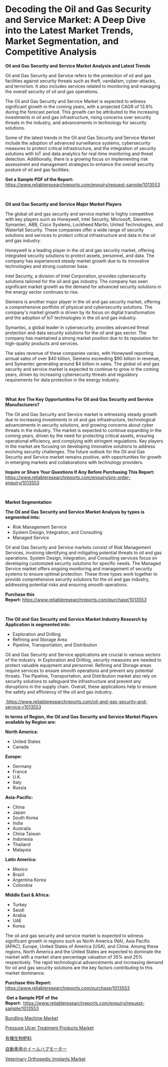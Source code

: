 <p><h1>Decoding the Oil and Gas Security and Service Market: A Deep Dive into the Latest Market Trends, Market Segmentation, and Competitive Analysis</h1></p><p><strong>Oil and Gas Security and Service Market Analysis and Latest Trends</strong></p>
<p><p>Oil and Gas Security and Service refers to the protection of oil and gas facilities against security threats such as theft, vandalism, cyber-attacks, and terrorism. It also includes services related to monitoring and managing the overall security of oil and gas operations.</p><p>The Oil and Gas Security and Service Market is expected to witness significant growth in the coming years, with a projected CAGR of 13.9% during the forecast period. This growth can be attributed to the increasing investments in oil and gas infrastructure, rising concerns over security threats in the industry, and advancements in technology for security solutions.</p><p>Some of the latest trends in the Oil and Gas Security and Service Market include the adoption of advanced surveillance systems, cybersecurity measures to protect critical infrastructure, and the integration of security solutions with IoT and data analytics for real-time monitoring and threat detection. Additionally, there is a growing focus on implementing risk assessment and management strategies to enhance the overall security posture of oil and gas facilities.</p></p>
<p><strong>Get a Sample PDF of the Report:&nbsp;</strong> <a href="https://www.reliableresearchreports.com/enquiry/request-sample/1013553">https://www.reliableresearchreports.com/enquiry/request-sample/1013553</a></p>
<p>&nbsp;</p>
<p><strong>Oil and Gas Security and Service Major Market Players</strong></p>
<p><p>The global oil and gas security and service market is highly competitive with key players such as Honeywell, Intel Security, Microsoft, Siemens, Symantec, ABB, Cisco Systems, Lockheed Martin, United Technologies, and Waterfall Security. These companies offer a wide range of security solutions and services to protect critical infrastructure and data in the oil and gas industry.</p><p>Honeywell is a leading player in the oil and gas security market, offering integrated security solutions to protect assets, personnel, and data. The company has experienced steady market growth due to its innovative technologies and strong customer base.</p><p>Intel Security, a division of Intel Corporation, provides cybersecurity solutions tailored for the oil and gas industry. The company has seen significant market growth as the demand for advanced security solutions in the energy sector continues to rise.</p><p>Siemens is another major player in the oil and gas security market, offering a comprehensive portfolio of physical and cybersecurity solutions. The company's market growth is driven by its focus on digital transformation and the adoption of IoT technologies in the oil and gas industry.</p><p>Symantec, a global leader in cybersecurity, provides advanced threat protection and data security solutions for the oil and gas sector. The company has maintained a strong market position due to its reputation for high-quality products and services.</p><p>The sales revenue of these companies varies, with Honeywell reporting annual sales of over $40 billion, Siemens exceeding $90 billion in revenue, and Symantec generating around $4 billion in sales. The global oil and gas security and service market is expected to continue to grow in the coming years, driven by increasing cybersecurity threats and regulatory requirements for data protection in the energy industry.</p></p>
<p>&nbsp;</p>
<p><strong>What Are The Key Opportunities For Oil and Gas Security and Service Manufacturers?</strong></p>
<p><p>The Oil and Gas Security and Service market is witnessing steady growth due to increasing investments in oil and gas infrastructure, technological advancements in security solutions, and growing concerns about cyber threats in the industry. The market is expected to continue expanding in the coming years, driven by the need for protecting critical assets, ensuring operational efficiency, and complying with stringent regulations. Key players in the market are focusing on developing innovative solutions to address evolving security challenges. The future outlook for the Oil and Gas Security and Service market remains positive, with opportunities for growth in emerging markets and collaborations with technology providers.</p></p>
<p><strong>Inquire or Share Your Questions If Any Before Purchasing This Report:</strong> <a href="https://www.reliableresearchreports.com/enquiry/pre-order-enquiry/1013553">https://www.reliableresearchreports.com/enquiry/pre-order-enquiry/1013553</a></p>
<p>&nbsp;</p>
<p><strong>Market Segmentation</strong></p>
<p><strong>The Oil and Gas Security and Service Market Analysis by types is segmented into:</strong></p>
<p><ul><li>Risk Management Service</li><li>System Design, Integration, and Consulting</li><li>Managed Service</li></ul></p>
<p><p>Oil and Gas Security and Service markets consist of Risk Management Services, involving identifying and mitigating potential threats to oil and gas operations. System Design, Integration, and Consulting services focus on developing customized security solutions for specific needs. The Managed Service market offers ongoing monitoring and management of security systems to ensure optimal protection. These three types work together to provide comprehensive security solutions for the oil and gas industry, addressing potential risks and ensuring smooth operations.</p></p>
<p><strong>Purchase this Report:&nbsp;</strong><a href="https://www.reliableresearchreports.com/purchase/1013553">https://www.reliableresearchreports.com/purchase/1013553</a></p>
<p>&nbsp;</p>
<p><strong>The Oil and Gas Security and Service Market Industry Research by Application is segmented into:</strong></p>
<p><ul><li>Exploration and Drilling</li><li>Refining and Storage Area</li><li>Pipeline, Transportation, and Distribution</li></ul></p>
<p><p>Oil and Gas Security and Service applications are crucial in various sectors of the industry. In Exploration and Drilling, security measures are needed to protect valuable equipment and personnel. Refining and Storage areas require services to ensure smooth operations and prevent any potential threats. The Pipeline, Transportation, and Distribution market also rely on security solutions to safeguard the infrastructure and prevent any disruptions in the supply chain. Overall, these applications help to ensure the safety and efficiency of the oil and gas industry.</p></p>
<p><a href="https://www.reliableresearchreports.com/oil-and-gas-security-and-service-r1013553">&nbsp;https://www.reliableresearchreports.com/oil-and-gas-security-and-service-r1013553</a></p>
<p><strong>In terms of Region, the Oil and Gas Security and Service Market Players available by Region are:</strong></p>
<p>
    <p> <strong> North America: </strong>
        <ul>
            <li>United States</li>
            <li>Canada</li>
        </ul>
        </p> 
    <p> <strong> Europe: </strong>
        <ul>
            <li>Germany</li>
            <li>France</li>
            <li>U.K.</li>
            <li>Italy</li>
            <li>Russia</li>
        </ul>
        </p> 
    <p> <strong> Asia-Pacific: </strong>
        <ul>
            <li>China</li>
            <li>Japan</li>
            <li>South Korea</li>
            <li>India</li>
            <li>Australia</li>
            <li>China Taiwan</li>
            <li>Indonesia</li>
            <li>Thailand</li>
            <li>Malaysia</li>
        </ul>
        </p> 
    <p> <strong> Latin America: </strong>
        <ul>
            <li>Mexico</li>
            <li>Brazil</li>
            <li>Argentina Korea</li>
            <li>Colombia</li>
        </ul>
        </p> 
    <p> <strong> Middle East & Africa: </strong>
        <ul>
            <li>Turkey</li>
            <li>Saudi</li>
            <li>Arabia</li>
            <li>UAE</li>
            <li>Korea</li>
        </ul>
    </p>
    </p>
<p><p>The oil and gas security and service market is expected to witness significant growth in regions such as North America (NA), Asia Pacific (APAC), Europe, United States of America (USA), and China. Among these regions, North America and the United States are expected to dominate the market with a market share percentage valuation of 35% and 25% respectively. The rapid technological advancements and increasing demand for oil and gas security solutions are the key factors contributing to this market dominance.</p></p>
<p><strong>Purchase this Report: </strong><a href="https://www.reliableresearchreports.com/purchase/1013553">https://www.reliableresearchreports.com/purchase/1013553</a></p>
<p>&nbsp;<strong>Get a Sample PDF of the Report:&nbsp;&nbsp;</strong><a href="https://www.reliableresearchreports.com/enquiry/request-sample/1013553">https://www.reliableresearchreports.com/enquiry/request-sample/1013553</a></p>
<p><strong></strong></p>
<p><p><a href="https://www.linkedin.com/pulse/global-bundling-machine-market-size-expected-reach-fdbnc?trackingId=KARy7msEzM%2Fk2M5E9WfmNg%3D%3D">Bundling Machine Market</a></p><p><a href="https://github.com/ayamgoreng5458/Market-Research-Report-List-1/blob/main/pressure-ulcer-treatment-products-market.md">Pressure Ulcer Treatment Products Market</a></p><p><a href="https://github.com/AdellaPrice2023/Market-Research-Report-List-2/blob/main/9883113173248.md">有機生物肥料</a></p><p><a href="https://github.com/AbigaleHuel/Market-Research-Report-List-1/blob/main/3566084173249.md">自動車用ホイールハブモーター</a></p><p><a href="https://github.com/nicholepatriciadoylenwnrjr0/Market-Research-Report-List-3/blob/main/veterinary-orthopedic-implants-market.md">Veterinary Orthopedic Implants Market</a></p></p>
